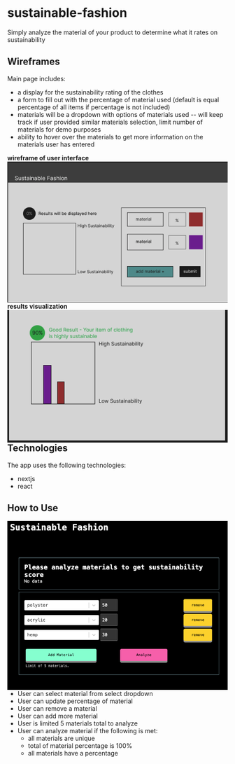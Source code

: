 # sustainable-fashion
Simply analyze the material of your product to determine what it rates on sustainability


## Wireframes

Main page includes:
- a display for the sustainability rating of the clothes
- a form to fill out with the percentage of material used (default is equal percentage of all items if percentage is not included)
- materials will be a dropdown with options of materials used -- will keep track if user provided similar materials selection, limit number of materials for demo purposes 
- ability to hover over the materials to get more information on the materials user has entered

**wireframe of user interface**
<img src="public/fashion-wireframe-1.png"
     alt="wireframe1"
     style="float: left; margin-right: 10px;" />

**results visualization**
<br/>
<img src="public/fashion-wireframe-2.png"
     alt="wireframe2"
     style="float: left; margin-right: 10px;" />

## Technologies

The app uses the following technologies:
- nextjs
- react


## How to Use

<img src="public/screenshot1.png"
     alt="screenshot1"
     style="float: left; margin-right: 10px;" />

- User can select material from select dropdown
- User can update percentage of material
- User can remove a material
- User can add more material
- User is limited 5 materials total to analyze
- User can analyze material if the following is met:
     - all materials are unique
     - total of material percentage is 100%
     - all materials have a percentage